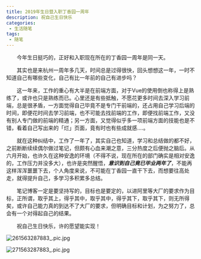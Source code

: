 ```yaml
---
title: 2019年生日暨入职丁香园一周年
description: 祝自己生日快乐
categories:
 - 生活随笔
tags:
 - 随笔
---
```



&emsp;&emsp;今年生日挺巧的，正好和入职现在所在的丁香园一周年是同一天。

&emsp;&emsp;其实也是来杭州一周年多几天，时间总是过得很快，回头想想这一年，一时不知道自己有哪些变化，自己有比一年前的自己有进步吗？

&emsp;&emsp;这一年来，工作的重心有大半是在前端方面，对于Vue的使用倒也称得上是熟练了，或许也只是熟练而已。心里还是有些抵触，不愿花更多时间去深入学习前端，总是很矛盾，一方面觉得自己毕竟不是专门干前端的，还占用自己学习后端的时间，即便花时间去学习前端，也不可能去找前端的工作，即便找前端工作，又没有别人专门做的前端的精通；另一方面，又觉得似乎多一项前端方面的技能也是不错，看着自己写出来的「烂」页面，竟有时也有些成就感....。

&emsp;&emsp;就在这种纠结中，工作了一年了，其实自己也知道，学习和总结做的都不好，之前断断续续偶尔做过笔记，但颇有心血来潮之意，三分热度之后便抛之脑后。从六月开始，也许久在这种安逸的环境（不得不说，现在所在的部门确实是相对安逸的，工作压力并没多大），也许是突然醒悟，***意识到自己竟已毕业两年了***，不能再这样浑浑噩噩下去，个人角度来说，不可能在丁香园一直干下去，而想要往高处走，就得提升自己，多学习多积累多总结。

&emsp;&emsp;笔记博客一定是要坚持写的，目标也是要定的，以进阿里等大厂的要求作为目标，正所谓，取乎其上，得乎其中，取乎其中，得乎其下，取乎其下，则无所得矣，或许自己能力真的到达不了大厂的要求，但明确目标和计划，为之努力了，总会有一个对得起自己的结果。

&emsp;&emsp;祝自己生日快乐，许的愿望能实现！


![261563287883_.pic.jpg](https://i.loli.net/2019/07/16/5d2de17630bec63996.jpg)

![271563287883_.pic.jpg](https://i.loli.net/2019/07/16/5d2de1763218887330.jpg)